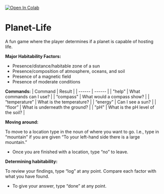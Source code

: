 [![Open In Colab](https://colab.research.google.com/assets/colab-badge.svg)](https://colab.research.google.com/drive/1q2dF2F4y52boVLcHJhljLbg6ywJRssww?usp=sharing)

# Planet-Life
A fun game where the player determines if a planet is capable of hosting life. 

__Major Habitability Factors:__
 - Presence/distance/habitable zone of a sun
 - Presence/composition of atmosphere, oceans, and soil
 - Presence of a magnetic field
 - Presence of moderate conditions
 
__Commands:__
| Command | Result |
| ------ | ------ |
| "help" | What commands can I use? |
| “compass” | What would a compass show? |
| “temperature” | What is the temperature? |
| “energy” | Can I see a sun? |
| “floor” | What is underneath the ground? |
| "pH" | What is the pH level of the soil? |

__Moving around:__

To move to a location type in the noun of where you want to go.
I.e., type in “mountain” if you are given “To your left-hand side there is a large mountain.”
 - Once you are finished with a location, type “no” to leave.

__Determining habitability:__

To review your findings, type “log” at any point. Compare each factor with what you have found.
 - To give your answer, type “done” at any point. 
